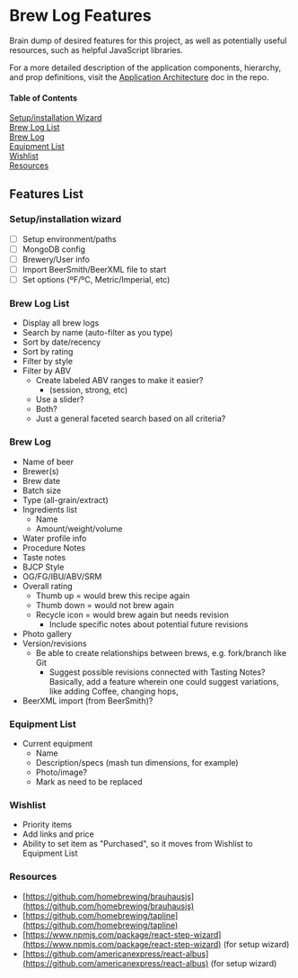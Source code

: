 # Brew Log Features
Brain dump of desired features for this project, as well as potentially useful resources, such as helpful JavaScript libraries.

For a more detailed description of the application components, hierarchy, and prop definitions, visit the [Application Architecture](/ARCHITECTURE.md) doc in the repo.

#### Table of Contents
[Setup/installation Wizard](#setup-installation-wizard)<br>
[Brew Log List](#brew-log-list)<br>
[Brew Log](#brew-log)<br>
[Equipment List](#equipment-list)<br>
[Wishlist](#wishlist)<br>
[Resources](#resources)<br>

## Features List

### Setup/installation wizard
- [ ] Setup environment/paths
- [ ] MongoDB config
- [ ] Brewery/User info
- [ ] Import BeerSmith/BeerXML file to start
- [ ] Set options (ºF/ºC, Metric/Imperial, etc)

### Brew Log List
* Display all brew logs
* Search by name (auto-filter as you type)
* Sort by date/recency
* Sort by rating
* Filter by style
* Filter by ABV
	* Create labeled ABV ranges to make it easier?
		* (session, strong, etc)
	* Use a slider?
	* Both?
	* Just a general faceted search based on all criteria?
  
### Brew Log
* Name of beer
* Brewer(s)
* Brew date
* Batch size
* Type (all-grain/extract)
* Ingredients list
	* Name
	* Amount/weight/volume
* Water profile info
* Procedure Notes
* Taste notes
* BJCP Style
* OG/FG/IBU/ABV/SRM
* Overall rating
	* Thumb up = would brew this recipe again
	* Thumb down = would not brew again
	* Recycle icon = would brew again but needs revision
		* Include specific notes about potential future revisions
* Photo gallery
* Version/revisions
	* Be able to create relationships between brews, e.g. fork/branch like Git
		* Suggest possible revisions connected with Tasting Notes? Basically, add a feature wherein one could suggest variations, like adding Coffee, changing hops,
* BeerXML import (from BeerSmith)?

### Equipment List
* Current equipment
	* Name
	* Description/specs (mash tun dimensions, for example)
	* Photo/image?
	* Mark as need to be replaced

### Wishlist
* Priority items
* Add links and price
* Ability to set item as "Purchased", so it moves from Wishlist to Equipment List

### Resources
* [https://github.com/homebrewing/brauhausjs](https://github.com/homebrewing/brauhausjs)
* [https://github.com/homebrewing/tapline](https://github.com/homebrewing/tapline)
* [https://www.npmjs.com/package/react-step-wizard](https://www.npmjs.com/package/react-step-wizard) (for setup wizard)
* [https://github.com/americanexpress/react-albus](https://github.com/americanexpress/react-albus) (for setup wizard)
